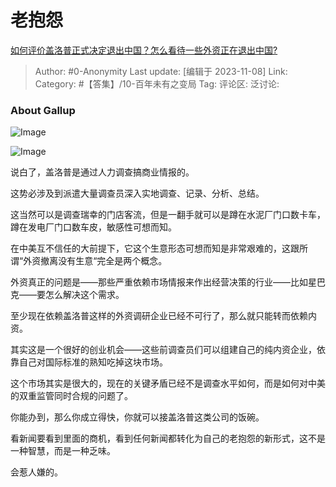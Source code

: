 # 老抱怨
[如何评价盖洛普正式决定退出中国？怎么看待一些外资正在退出中国?](https://www.zhihu.com/question/629305992/answer/3281075361)

> Author: #0-Anonymity
> Last update: [编辑于 2023-11-08]
> Link:
> Category: #【答集】/10-百年未有之变局 
> Tag:
> 评论区:
> 泛讨论:

### About Gallup ###

![Image](https://pic1.zhimg.com/50/v2-c11a193b6931233ebfb6e6cc041eaaac_720w.jpg?source=1940ef5c)

![Image](https://pic1.zhimg.com/50/v2-07de85348b736e054a82bbfacb9f7026_720w.jpg?source=1940ef5c)

说白了，盖洛普是通过人力调查搞商业情报的。

这势必涉及到派遣大量调查员深入实地调查、记录、分析、总结。

这当然可以是调查瑞幸的门店客流，但是一翻手就可以是蹲在水泥厂门口数卡车，蹲在发电厂门口数车皮，敏感性可想而知。

在中美互不信任的大前提下，它这个生意形态可想而知是非常艰难的，这跟所谓“外资撤离没有生意“完全是两个概念。

外资真正的问题是——那些严重依赖市场情报来作出经营决策的行业——比如星巴克——要怎么解决这个需求。

至少现在依赖盖洛普这样的外资调研企业已经不可行了，那么就只能转而依赖内资。

其实这是一个很好的创业机会——这些前调查员们可以组建自己的纯内资企业，依靠自己对国际标准的熟知吃掉这块市场。

这个市场其实是很大的，现在的关键矛盾已经不是调查水平如何，而是如何对中美的双重监管同时合规的问题了。

你能办到，那么你成立得快，你就可以接盖洛普这类公司的饭碗。

看新闻要看到里面的商机，看到任何新闻都转化为自己的老抱怨的新形式，这不是一种智慧，而是一种乏味。

会惹人嫌的。